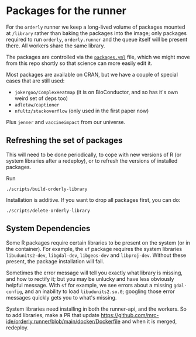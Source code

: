 # Packages for the runner

For the `orderly` runner we keep a long-lived volume of packages mounted at `/library` rather than baking the packages into the image; only packages required to run `orderly`, `orderly.runner` and the queue itself will be present there.   All workers share the same library.

The packages are controlled via the [`packages.yml`](packages.yml) file, which we might move from this repo shortly so that science can more easily edit it.

Most packages are available on CRAN, but we have a couple of special cases that are still used:

* `jokergoo/ComplexHeatmap` (it is on BioConductor, and so has it's own weird set of deps too)
* `adletaw/captioner`
* `nfultz/stackoverflow` (only used in the first paper now)

Plus `jenner` and `vaccineimpact` from our universe.

## Refreshing the set of packages

This will need to be done periodically, to cope with new versions of R (or system libraries after a redeploy), or to refresh the versions of installed packages.

Run

```
./scripts/build-orderly-library
```

Installation is additive.  If you want to drop all packages first, you can do:

```
./scripts/delete-orderly-library
```

## System Dependencies

Some R packages require certain libraries to be present on the system (or in the container).
For example, the `sf` package requires the system libraries `libudunits2-dev`, `libgdal-dev`, 
`libgeos-dev` and `libproj-dev`. Without these present, the package installation will fail. 

Sometimes the error message will tell you exactly what library is missing, and how to 
rectify it; but you may be unlucky and have less obviously helpful message. With `sf` 
for example, we see errors about a missing `gdal-config`, and an inability to 
load `libudunits2.so.0`; googling those error messages quickly gets you to what's
missing.

System libraries need installing in both the runner-api, and the workers. So to add libraries,
make a PR that update https://github.com/mrc-ide/orderly.runner/blob/main/docker/Dockerfile and
when it is merged, redeploy.
